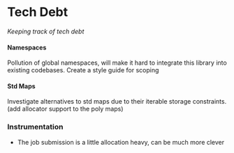 # Tech Debt

_Keeping track of tech debt_


#### Namespaces

Pollution of global namespaces, will make it hard to integrate this library into existing codebases. Create a style guide for scoping

#### Std Maps

Investigate alternatives to std maps due to their iterable storage constraints. (add allocator support to the poly maps)

### Instrumentation

- The job submission is a little allocation heavy, can be much more clever